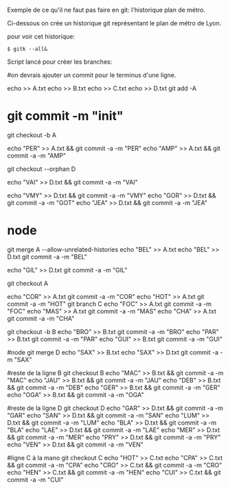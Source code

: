Exemple de ce qu'il ne faut pas faire en git: l'historique plan de métro.

Ci-dessous on crée un historique git représentant le plan de métro de Lyon.

pour voir cet historique:

    $ gitk --all&
    

Script lancé pour créer les branches:

#on devrais ajouter un commit pour le terminus d'une ligne.

echo  >> A.txt
echo  >> B.txt
echo  >> C.txt
echo  >> D.txt
git add -A
# git commit -m "init"


git checkout -b A

echo "PER" >> A.txt && git commit -a -m "PER"
echo "AMP" >> A.txt && git commit -a -m "AMP"

git checkout --orphan D

echo "VAI" >> D.txt && git commit -a -m "VAI"

echo "VMY" >> D.txt && git commit -a -m "VMY"
echo "GOR" >> D.txt && git commit -a -m "GOT"
echo "JEA" >> D.txt && git commit -a -m "JEA"

# node
git merge A --allow-unrelated-histories
echo "BEL" >> A.txt
echo "BEL" >> D.txt
git commit -a -m "BEL"

echo "GIL" >> D.txt
git commit -a -m "GIL"


git checkout A

echo "COR" >> A.txt
git commit -a -m "COR"
echo "HOT" >> A.txt
git commit -a -m "HOT"
git branch C
echo "FOC" >> A.txt
git commit -a -m "FOC"
echo "MAS" >> A.txt
git commit -a -m "MAS"
echo "CHA" >> A.txt
git commit -a -m "CHA"


git checkout -b B
echo "BRO" >> B.txt
git commit -a -m "BRO"
echo "PAR" >> B.txt
git commit -a -m "PAR"
echo "GUI" >> B.txt
git commit -a -m "GUI"

#node
git merge D
echo "SAX" >> B.txt
echo "SAX" >> D.txt
git commit -a -m "SAX"

#reste de la ligne B
git checkout  B
echo "MAC" >> B.txt && git commit -a -m "MAC"
echo "JAU" >> B.txt && git commit -a -m "JAU"
echo "DEB" >> B.txt && git commit -a -m "DEB"
echo "GER" >> B.txt && git commit -a -m "GER"
echo "OGA" >> B.txt && git commit -a -m "OGA"

#reste de la ligne D
git checkout  D
echo "GAR" >> D.txt && git commit -a -m "GAR"
echo "SAN" >> D.txt && git commit -a -m "SAN"
echo "LUM" >> D.txt && git commit -a -m "LUM"
echo "BLA" >> D.txt && git commit -a -m "BLA"
echo "LAE" >> D.txt && git commit -a -m "LAE"
echo "MER" >> D.txt && git commit -a -m "MER"
echo "PRY" >> D.txt && git commit -a -m "PRY"
echo "VEN" >> D.txt && git commit -a -m "VEN"

#ligne C à la mano
git checkout C
echo "HOT" >> C.txt 
echo "CPA" >> C.txt && git commit -a -m "CPA"
echo "CRO" >> C.txt && git commit -a -m "CRO"
echo "HEN" >> C.txt && git commit -a -m "HEN"
echo "CUI" >> C.txt && git commit -a -m "CUI"

